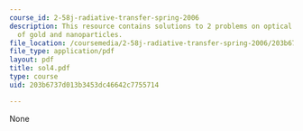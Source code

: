 ```yaml
---
course_id: 2-58j-radiative-transfer-spring-2006
description: This resource contains solutions to 2 problems on optical properties
  of gold and nanoparticles.
file_location: /coursemedia/2-58j-radiative-transfer-spring-2006/203b6737d013b3453dc46642c7755714_sol4.pdf
file_type: application/pdf
layout: pdf
title: sol4.pdf
type: course
uid: 203b6737d013b3453dc46642c7755714

---
```

None